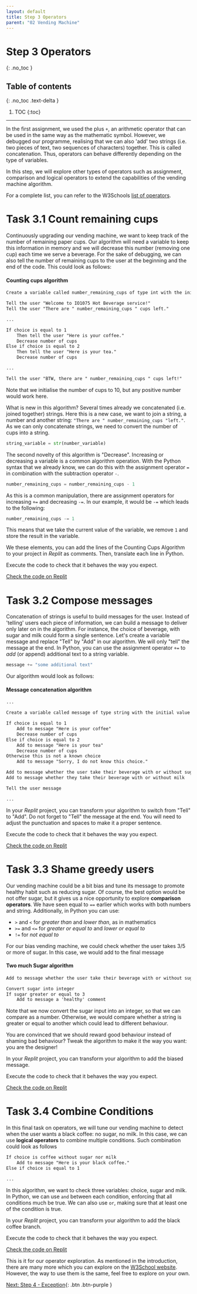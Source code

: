 ```yaml
---
layout: default
title: Step 3 Operators
parent: "02 Vending Machine"
---
```


# Step 3 Operators
{: .no_toc }

## Table of contents
{: .no_toc .text-delta }

1. TOC
{:toc}

---

In the first assignment, we used the plus `+`, an arithmetic operator that can be used in the same way as the mathematic symbol. However, we debugged our programme, realising that we can also 'add' two strings (i.e. two pieces of text, two sequences of characters) together. This is called concatenation. Thus, operators can behave differently depending on the type of variables.

In this step, we will explore other types of operators such as assignment, comparison and logical operators to extend the capabilities of the vending machine algorithm. 

For a complete list, you can refer to the W3Schools [list of operators](https://www.w3schools.com/python/python_operators.asp).

# Task 3.1 Count remaining cups

Continuously upgrading our vending machine, we want to keep track of the number of remaining paper cups. Our algorithm will need a variable to keep this information in memory and we will decrease this number (removing one cup) each time we serve a beverage. For the sake of debugging, we can also tell the number of remaining cups to the user at the beginning and the end of the code. This could look as follows:

#### Counting cups algorithm

```markdown
Create a variable called number_remaining_cups of type int with the initial value 10

Tell the user "Welcome to IO1075 Hot Beverage service!"
Tell the user "There are " number_remaining_cups " cups left."

...

If choice is equal to 1
    Then tell the user "Here is your coffee."
    Decrease number of cups
Else if choice is equal to 2
    Then tell the user "Here is your tea."
    Decrease number of cups

...

Tell the user "BTW, there are " number_remaining_cups " cups left!"
```

Note that we initialise the number of cups to 10, but any positive number would work here.

What is new in this algorithm? Several times already we concatenated (i.e. joined together) strings. Here this is a new case, we want to join a string, a number and another string: `"There are " number_remaining_cups "left."`. As we can only concatenate strings, we need to convert the number of cups into a string.

```python
string_variable = str(number_variable)
```

The second novelty of this algorithm is "Decrease". Increasing or decreasing a variable is a common algorithm operation. With the Python syntax that we already know, we can do this with the assignment operator `=` in combination with the subtraction operator `-`.

```python
number_remaining_cups = number_remaining_cups - 1
```

As this is a common manipulation, there are assignment operators for increasing `+=` and decreasing `-=`. In our example, it would be `-=` which leads to the following:

```python
number_remaining_cups -= 1
```

This means that we take the current value of the variable, we remove `1` and store the result in the variable.

We these elements, you can add the lines of the Counting Cups Algorithm to your project in _Replit_ as comments. Then, translate each line in Python.

Execute the code to check that it behaves the way you expect.

[Check the code on Replit](https://repl.it/@IO1075/02-vending-machine-step3-1)

# Task 3.2 Compose messages

Concatenation of strings is useful to build messages for the user. Instead of 'telling' users each piece of information, we can build a message to deliver only later on in the algorithm. For instance, the choice of beverage, with sugar and milk could form a single sentence. Let's create a variable message and replace "Tell" by "Add" in our algorithm. We will only "tell" the message at the end. In Python, you can use the assignment operator `+=` to _add_ (or append) additional text to a string variable.

```python
message += "some additional text"
```

Our algorithm would look as follows:

#### Message concatenation algorithm

```markdown
...

Create a variable called message of type string with the initial value ""

If choice is equal to 1
    Add to message "Here is your coffee"
    Decrease number of cups
Else if choice is equal to 2
    Add to message "Here is your tea"
    Decrease number of cups
Otherwise this is not a known choice
    Add to message "Sorry, I do not know this choice."

Add to message whether the user take their beverage with or without sugar 
Add to message whether they take their beverage with or without milk

Tell the user message

...
```

In your _Replit_ project, you can transform your algorithm to switch from "Tell" to "Add". Do not forget to "Tell" the message at the end. You will need to adjust the punctuation and spaces to make it a proper sentence.

Execute the code to check that it behaves the way you expect.

[Check the code on Replit](https://repl.it/@IO1075/02-vending-machine-step3-2)

# Task 3.3 Shame greedy users

Our vending machine could be a bit bias and tune its message to promote healthy habit such as reducing sugar. Of course, the best option would be not offer sugar, but it gives us a nice opportunity to explore **comparison operators**. We have seen equal to `==` earlier which works with both numbers and string. Additionally, in Python you can use:

* `>` and `<` for _greater than_ and _lower than_, as in mathematics
* `>=` and `<=` for _greater or equal to_ and _lower or equal to_
* `!=` for _not equal to_

For our bias vending machine, we could check whether the user takes 3/5 or more of sugar. In this case, we would add to the final message 

#### Two much Sugar algorithm

```markdown
Add to message whether the user take their beverage with or without sugar 

Convert sugar into integer
If sugar greater or equal to 3
    Add to message a 'healthy' comment
```

Note that we now convert the sugar input into an integer, so that we can compare as a number. Otherwise, we would compare whether a string is greater or equal to another which could lead to different behaviour.

You are convinced that we should reward good behaviour instead of shaming bad behaviour? Tweak the algorithm to make it the way you want: you are the designer!

In your _Replit_ project, you can transform your algorithm to add the biased message. 

Execute the code to check that it behaves the way you expect.

[Check the code on Replit](https://repl.it/@IO1075/02-vending-machine-step3-3)

# Task 3.4 Combine Conditions

In this final task on operators, we will tune our vending machine to detect when the user wants a black coffee: no sugar, no milk. In this case, we can use **logical operators** to combine multiple conditions. Such combination could look as follows

```markdown
If choice is coffee without sugar nor milk
    Add to message "Here is your black coffee."
Else if choice is equal to 1

...
```

In this algorithm, we want to check three variables: choice, sugar and milk. In Python, we can use `and` between each condition, enforcing that all conditions much be true. We can also use `or`, making sure that at least one of the condition is true.

In your _Replit_ project, you can transform your algorithm to add the black coffee branch.

Execute the code to check that it behaves the way you expect.

[Check the code on Replit](https://repl.it/@IO1075/02-vending-machine-step3-4)

This is it for our operator exploration. As mentioned in the introduction, there are many more which you can explore on the [W3School website](https://www.w3schools.com/python/python_operators.asp). However, the way to use them is the same, feel free to explore on your own.


[Next: Step 4 - Exception]({{site.baseurl}}/assignments/02-vending-machine/step4){: .btn .btn-purple }